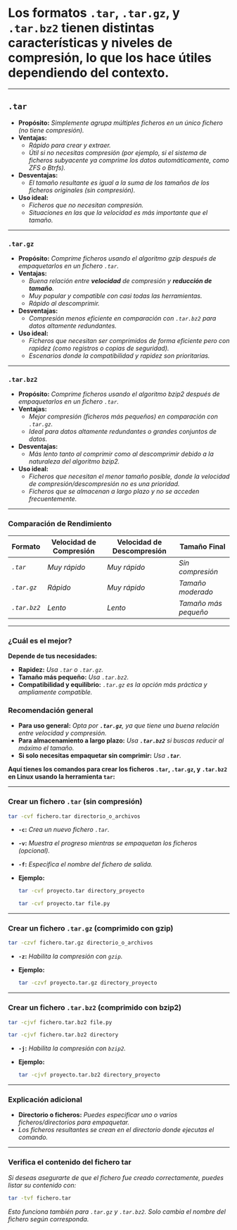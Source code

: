<!-- Autor: Daniel Benjamin Perez Morales -->
<!-- GitHub: https://github.com/DanielBenjaminPerezMoralesDev13 -->
<!-- GitLab: https://gitlab.com/DanielBenjaminPerezMoralesDev13 -->
<!-- Correo electrónico: danielperezdev@proton.me -->

# **Los formatos `.tar`, `.tar.gz`, y `.tar.bz2` tienen distintas características y niveles de compresión, lo que los hace útiles dependiendo del contexto.**

---

## **`.tar`**

- **Propósito:** *Simplemente agrupa múltiples ficheros en un único fichero (no tiene compresión).*
- **Ventajas:**
  - *Rápido para crear y extraer.*
  - *Útil si no necesitas compresión (por ejemplo, si el sistema de ficheros subyacente ya comprime los datos automáticamente, como ZFS o Btrfs).*
- **Desventajas:**
  - *El tamaño resultante es igual a la suma de los tamaños de los ficheros originales (sin compresión).*
- **Uso ideal:**
  - *Ficheros que no necesitan compresión.*
  - *Situaciones en las que la velocidad es más importante que el tamaño.*

---

### **`.tar.gz`**

- **Propósito:** *Comprime ficheros usando el algoritmo gzip después de empaquetarlos en un fichero `.tar`.*
- **Ventajas:**
  - *Buena relación entre **velocidad** de compresión y **reducción de tamaño**.*
  - *Muy popular y compatible con casi todas las herramientas.*
  - *Rápido al descomprimir.*
- **Desventajas:**
  - *Compresión menos eficiente en comparación con `.tar.bz2` para datos altamente redundantes.*
- **Uso ideal:**
  - *Ficheros que necesitan ser comprimidos de forma eficiente pero con rapidez (como registros o copias de seguridad).*
  - *Escenarios donde la compatibilidad y rapidez son prioritarias.*

---

### **`.tar.bz2`**

- **Propósito:** *Comprime ficheros usando el algoritmo bzip2 después de empaquetarlos en un fichero `.tar`.*
- **Ventajas:**
  - *Mejor compresión (ficheros más pequeños) en comparación con `.tar.gz`.*
  - *Ideal para datos altamente redundantes o grandes conjuntos de datos.*
- **Desventajas:**
  - *Más lento tanto al comprimir como al descomprimir debido a la naturaleza del algoritmo bzip2.*
- **Uso ideal:**
  - *Ficheros que necesitan el menor tamaño posible, donde la velocidad de compresión/descompresión no es una prioridad.*
  - *Ficheros que se almacenan a largo plazo y no se acceden frecuentemente.*

---

### **Comparación de Rendimiento**

| **Formato**  | **Velocidad de Compresión** | **Velocidad de Descompresión** | **Tamaño Final**     |
| ------------ | --------------------------- | ------------------------------ | -------------------- |
| *`.tar`*     | *Muy rápido*                | *Muy rápido*                   | *Sin compresión*     |
| *`.tar.gz`*  | *Rápido*                    | *Muy rápido*                   | *Tamaño moderado*    |
| *`.tar.bz2`* | *Lento*                     | *Lento*                        | *Tamaño más pequeño* |

---

### **¿Cuál es el mejor?**

**Depende de tus necesidades:**

- **Rapidez:** *Usa `.tar` o `.tar.gz`.*
- **Tamaño más pequeño:** *Usa `.tar.bz2`.*
- **Compatibilidad y equilibrio:** *`.tar.gz` es la opción más práctica y ampliamente compatible.*

### **Recomendación general**

- **Para uso general:** *Opta por **`.tar.gz`**, ya que tiene una buena relación entre velocidad y compresión.*
- **Para almacenamiento a largo plazo:** *Usa **`.tar.bz2`** si buscas reducir al máximo el tamaño.*
- **Si solo necesitas empaquetar sin comprimir:** *Usa **`.tar`**.*

**Aquí tienes los comandos para crear los ficheros `.tar`, `.tar.gz`, y `.tar.bz2` en Linux usando la herramienta `tar`:**

---

### **Crear un fichero `.tar` (sin compresión)**

```bash
tar -cvf fichero.tar directorio_o_archivos
```

- **`-c`:** *Crea un nuevo fichero `.tar`.*
- **`-v`:** *Muestra el progreso mientras se empaquetan los ficheros (opcional).*
- **`-f`:** *Especifica el nombre del fichero de salida.*
- **Ejemplo:**

  ```bash
  tar -cvf proyecto.tar directory_proyecto
  ```

  ```bash
  tar -cvf proyecto.tar file.py
  ```

---

### **Crear un fichero `.tar.gz` (comprimido con gzip)**

```bash
tar -czvf fichero.tar.gz directorio_o_archivos
```

- **`-z`:** *Habilita la compresión con `gzip`.*
- **Ejemplo:**

  ```bash
  tar -czvf proyecto.tar.gz directory_proyecto
  ```

---

### **Crear un fichero `.tar.bz2` (comprimido con bzip2)**

```bash
tar -cjvf fichero.tar.bz2 file.py
```

```bash
tar -cjvf fichero.tar.bz2 directory
```

- **`-j`:** *Habilita la compresión con `bzip2`.*
- **Ejemplo:**

  ```bash
  tar -cjvf proyecto.tar.bz2 directory_proyecto
  ```

---

### **Explicación adicional**

- **Directorio o ficheros:** *Puedes especificar uno o varios ficheros/directorios para empaquetar.*
- *Los ficheros resultantes se crean en el directorio donde ejecutas el comando.*

---

### **Verifica el contenido del fichero tar**

*Si deseas asegurarte de que el fichero fue creado correctamente, puedes listar su contenido con:*

```bash
tar -tvf fichero.tar
```

*Esto funciona también para `.tar.gz` y `.tar.bz2`. Solo cambia el nombre del fichero según corresponda.*
